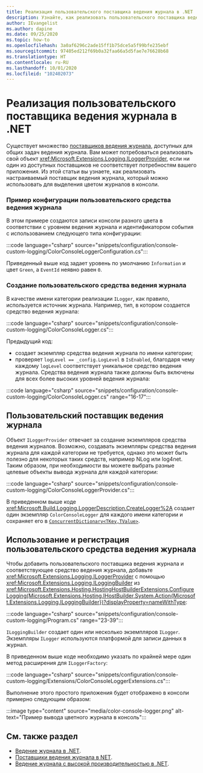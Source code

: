 ```yaml
---
title: Реализация пользовательского поставщика ведения журнала в .NET
description: Узнайте, как реализовать пользовательского поставщика ведения журнала в приложениях .NET.
author: IEvangelist
ms.author: dapine
ms.date: 09/25/2020
ms.topic: how-to
ms.openlocfilehash: 3a0af6296c2ade15ff1b75dce5a5f99bfe235ebf
ms.sourcegitcommit: 97405ed212f69b0a32faa66a5d5fae7e76628b68
ms.translationtype: HT
ms.contentlocale: ru-RU
ms.lasthandoff: 10/01/2020
ms.locfileid: "102402073"
---
```

# <a name="implement-a-custom-logging-provider-in-net"></a>Реализация пользовательского поставщика ведения журнала в .NET

Существует множество [поставщиков ведения журнала](logging-providers.md), доступных для общих задач ведения журнала. Вам может потребоваться реализовать свой объект <xref:Microsoft.Extensions.Logging.ILoggerProvider>, если ни один из доступных поставщиков не соответствует потребностям вашего приложения. Из этой статьи вы узнаете, как реализовать настраиваемый поставщик ведения журнала, который можно использовать для выделения цветом журналов в консоли.

### <a name="sample-custom-logger-configuration"></a>Пример конфигурации пользовательского средства ведения журнала

В этом примере создаются записи консоли разного цвета в соответствии с уровнем ведения журнала и идентификатором события с использованием следующего типа конфигурации:

:::code language="csharp" source="snippets/configuration/console-custom-logging/ColorConsoleLoggerConfiguration.cs":::

Приведенный выше код задает уровень по умолчанию `Information` и цвет `Green`, а `EventId` неявно равен `0`.

### <a name="create-the-custom-logger"></a>Создание пользовательского средства ведения журнала

В качестве имени категории реализации `ILogger`, как правило, используется источник журнала. Например, тип, в котором создается средство ведения журнала:

:::code language="csharp" source="snippets/configuration/console-custom-logging/ColorConsoleLogger.cs":::

Предыдущий код:

- создает экземпляр средства ведения журнала по имени категории;
- проверяет `logLevel == _config.LogLevel` в `IsEnabled`, благодаря чему каждому `logLevel` соответствует уникальное средство ведения журнала. Средства ведения журнала также должны быть включены для всех более высоких уровней ведения журнала:

:::code language="csharp" source="snippets/configuration/console-custom-logging/ColorConsoleLogger.cs" range="16-17":::

## <a name="custom-logger-provider"></a>Пользовательский поставщик ведения журнала

Объект `ILoggerProvider` отвечает за создание экземпляров средства ведения журналов. Возможно, создавать экземпляры средства ведения журнала для каждой категории не требуется, однако это может быть полезно для некоторых таких средств, например NLog или log4net. Таким образом, при необходимости вы можете выбрать разные целевые объекты вывода журнала для каждой категории:

:::code language="csharp" source="snippets/configuration/console-custom-logging/ColorConsoleLoggerProvider.cs":::

В приведенном выше коде <xref:Microsoft.Build.Logging.LoggerDescription.CreateLogger%2A> создает один экземпляр `ColorConsoleLogger` для каждого имени категории и сохраняет его в [`ConcurrentDictionary<TKey,TValue>`](/dotnet/api/system.collections.concurrent.concurrentdictionary-2).

## <a name="usage-and-registration-of-the-custom-logger"></a>Использование и регистрация пользовательского средства ведения журнала

Чтобы добавить пользовательского поставщика ведения журнала и соответствующее средство ведения журнала, добавьте <xref:Microsoft.Extensions.Logging.ILoggerProvider> с помощью <xref:Microsoft.Extensions.Logging.ILoggingBuilder> из <xref:Microsoft.Extensions.Hosting.HostingHostBuilderExtensions.ConfigureLogging(Microsoft.Extensions.Hosting.IHostBuilder,System.Action{Microsoft.Extensions.Logging.ILoggingBuilder})?displayProperty=nameWithType>:

:::code language="csharp" source="snippets/configuration/console-custom-logging/Program.cs" range="23-39":::

`ILoggingBuilder` создает один или несколько экземпляров `ILogger`. Экземпляры `ILogger` используются платформой для записи данных в журнал.

В приведенном выше коде необходимо указать по крайней мере один метод расширения для `ILoggerFactory`:

:::code language="csharp" source="snippets/configuration/console-custom-logging/Extensions/ColorConsoleLoggerExtensions.cs":::

Выполнение этого простого приложения будет отображено в консоли примерно следующим образом:

:::image type="content" source="media/color-console-logger.png" alt-text="Пример вывода цветного журнала в консоль":::

## <a name="see-also"></a>См. также раздел

- [Ведение журнала в .NET](logging.md).
- [Поставщики ведения журнала в NET](logging-providers.md).
- [Ведение журнала с высокой производительностью в .NET](high-performance-logging.md).
